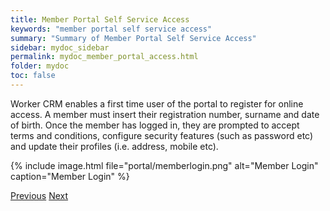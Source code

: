 ```yaml
---
title: Member Portal Self Service Access
keywords: "member portal self service access"
summary: "Summary of Member Portal Self Service Access"
sidebar: mydoc_sidebar
permalink: mydoc_member_portal_access.html
folder: mydoc
toc: false
---
```


Worker CRM enables a first time user of the portal to register for online access. A member must insert their registration number, surname and date of birth. Once the member has logged in, they are prompted to accept terms and conditions, configure security features (such as password etc) and update their profiles (i.e. address, mobile etc).

{% include image.html file="portal/memberlogin.png" alt="Member Login" caption="Member Login" %}

<a class="btn btn-default btn-lg pull-left" href="mydoc_member_finance.html" role="button">Previous</a>
<a class="btn btn-primary btn-lg pull-right" href="mydoc_member_portal_dashboard.html" role="button">Next</a>
